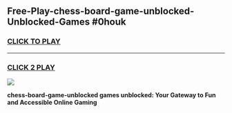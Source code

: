 
## Free-Play-chess-board-game-unblocked-Unblocked-Games #0houk
<h3>
<a href="https://news.freeplayer.one?title=chess-board-game-unblocked&ref=8M">CLICK TO PLAY</a></h3>
<hr>

<h3>
<a href="https://news.freeplayer.one?title=chess-board-game-unblocked&ref=8M">CLICK 2 PLAY</a>
  
</h3>

<a href="https://news.freeplayer.one?title=chess-board-game-unblocked&ref=8M"><img src="https://clearcache.store/games.png"></a>


**chess-board-game-unblocked games unblocked: Your Gateway to Fun and Accessible Online Gaming**
